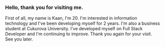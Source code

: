 ### Hello, thank you for visiting me.
First of all, my name is Kaan, I'm 20. I'm interested in information technology and I've been developing myself for 2 years. I'm also a business student at Cukurova University. I've developed myself on Full Stack Developer and I'm continuing to improve. Thank you again for your visit. See you later.
